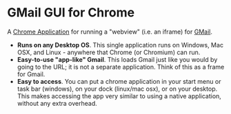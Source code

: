 GMail GUI for Chrome
====================

A [Chrome Application](https://developer.chrome.com/apps/about_apps) for running a "webview" (i.e. an iframe) for [GMail](https://mail.google.com).


- **Runs on any Desktop OS**. This single application runs on Windows, Mac OSX, and Linux - anywhere that Chrome (or Chromium) can run.
- **Easy-to-use "app-like" Gmail**. This loads Gmail just like you would by going to the URL; it is not a separate application. Think of this as a frame for Gmail.
- **Easy to access**. You can put a chrome application in your start menu or task bar (windows), on your dock (linux/mac osx), or on your desktop. This makes accessing the app very similar to using a native application, without any extra overhead.
